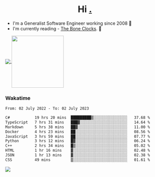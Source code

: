 <h1 align="center">Hi <a href="https://www.hackerrank.com/erasmosaraujo">.</a></h1>
 
- I'm a Generalist Software Engineer working  since 2008 🚀
- I'm currently reading - <a href="https://www.amazon.ca/Bone-Clocks-David-Mitchell/dp/0340921625">The Bone Clocks</a>. 📘
  
<p align="left">
  <a href="https://github.com/erasmosoares/github-readme-stats">
    <img
      align="center"
      src="https://github-readme-stats.vercel.app/api/top-langs/?username=erasmosoares&theme=radical&layout=compact"
    />
  </a>
  <a href="https://github.com/erasmosoares/github-readme-stats">
    <img
      align="center"
      height="165"
      src="https://github-readme-stats.vercel.app/api?username=erasmosoares&theme=radical&count_private=true&show_icons=true&custom_title=Github%20Status&hide=issues"
    />
  </a>
</p>

<!--
 ### Repo 
 
<p align="left">
 <a href="https://github.com/erasmosoares/github-readme-stats">
    <img
      align="center"
      height="165"
      src="https://github-readme-stats.vercel.app/api/pin?username=erasmosoares&repo=sample-node&title_color=fff&icon_color=f9f9f9&text_color=9f9f9f&bg_color=151515"
    />
  </a>
  <a href="https://github.com/erasmosoares/github-readme-stats">
    <img
      align="center"
      height="165"
      src="https://github-readme-stats.vercel.app/api/pin?username=erasmosoares&repo=sample-node&title_color=fff&icon_color=f9f9f9&text_color=9f9f9f&bg_color=151515"
    />
  </a>
</p>
-->

 ### Wakatime 

<!--START_SECTION:waka-->

```txt
From: 02 July 2022 - To: 02 July 2023

C#           19 hrs 20 mins  █████████▒░░░░░░░░░░░░░░░   37.68 %
TypeScript   7 hrs 31 mins   ███▓░░░░░░░░░░░░░░░░░░░░░   14.64 %
Markdown     5 hrs 38 mins   ██▓░░░░░░░░░░░░░░░░░░░░░░   11.00 %
Docker       4 hrs 23 mins   ██░░░░░░░░░░░░░░░░░░░░░░░   08.56 %
JavaScript   3 hrs 59 mins   ██░░░░░░░░░░░░░░░░░░░░░░░   07.77 %
Python       3 hrs 12 mins   █▓░░░░░░░░░░░░░░░░░░░░░░░   06.24 %
C++          2 hrs 34 mins   █▒░░░░░░░░░░░░░░░░░░░░░░░   05.02 %
HTML         1 hr 16 mins    ▓░░░░░░░░░░░░░░░░░░░░░░░░   02.48 %
JSON         1 hr 13 mins    ▓░░░░░░░░░░░░░░░░░░░░░░░░   02.38 %
CSS          49 mins         ▒░░░░░░░░░░░░░░░░░░░░░░░░   01.61 %
```

<!--END_SECTION:waka-->

![](https://komarev.com/ghpvc/?username=erasmosoares&color=brightgreen)
